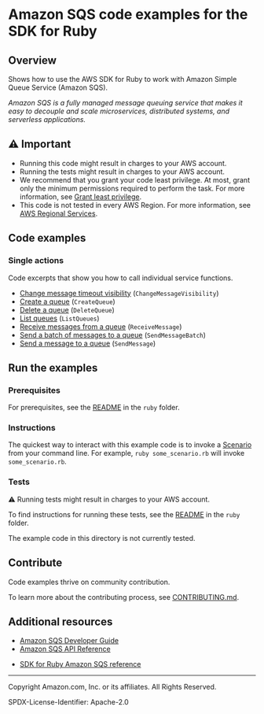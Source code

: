 <!--Generated by WRITEME on 2023-05-10 20:56:21.077112 (UTC)-->
# Amazon SQS code examples for the SDK for Ruby

## Overview

Shows how to use the AWS SDK for Ruby to work with Amazon Simple Queue Service (Amazon SQS).

<!--custom.overview.start-->
<!--custom.overview.end-->

*Amazon SQS is a fully managed message queuing service that makes it easy to decouple and scale microservices, distributed systems, and serverless applications.*

## ⚠ Important

* Running this code might result in charges to your AWS account.
* Running the tests might result in charges to your AWS account.
* We recommend that you grant your code least privilege. At most, grant only the minimum permissions required to perform the task. For more information, see [Grant least privilege](https://docs.aws.amazon.com/IAM/latest/UserGuide/best-practices.html#grant-least-privilege).
* This code is not tested in every AWS Region. For more information, see [AWS Regional Services](https://aws.amazon.com/about-aws/global-infrastructure/regional-product-services).

<!--custom.important.start-->
<!--custom.important.end-->

## Code examples
### Single actions

Code excerpts that show you how to call individual service functions.

* [Change message timeout visibility](message_visibility_timeout.rb#L8) (`ChangeMessageVisibility`)
* [Create a queue](create_queue.rb#L6) (`CreateQueue`)
* [Delete a queue](delete_queue.rb#L7) (`DeleteQueue`)
* [List queues](show_queues.rb#L7) (`ListQueues`)
* [Receive messages from a queue](receive_messages.rb#L7) (`ReceiveMessage`)
* [Send a batch of messages to a queue](send_message_batch.rb#L7) (`SendMessageBatch`)
* [Send a message to a queue](send_message.rb#L7) (`SendMessage`)

## Run the examples

### Prerequisites


For prerequisites, see the [README](../../README.md#Prerequisites) in the `ruby` folder.



<!--custom.prerequisites.start-->
<!--custom.prerequisites.end-->

### Instructions


<!--custom.instructions.start-->
The quickest way to interact with this example code is to invoke a [Scenario](#Scenarios) from your command line. For example, `ruby some_scenario.rb` will invoke `some_scenario.rb`.
<!--custom.instructions.end-->


### Tests

⚠ Running tests might result in charges to your AWS account.


To find instructions for running these tests, see the [README](../../README.md#Tests)
in the `ruby` folder.



<!--custom.tests.start-->
The example code in this directory is not currently tested.

## Contribute
Code examples thrive on community contribution.

To learn more about the contributing process, see [CONTRIBUTING.md](../../../CONTRIBUTING.md).
<!--custom.tests.end-->

## Additional resources

* [Amazon SQS Developer Guide](https://docs.aws.amazon.com/AWSSimpleQueueService/latest/SQSDeveloperGuide/welcome.html)
* [Amazon SQS API Reference](https://docs.aws.amazon.com/AWSSimpleQueueService/latest/APIReference/Welcome.html)
<!--custom.resources.start-->
* [SDK for Ruby Amazon SQS reference](https://docs.aws.amazon.com/sdk-for-ruby/v3/developer-guide/sqs-examples.html)
<!--custom.resources.end-->

---

Copyright Amazon.com, Inc. or its affiliates. All Rights Reserved.

SPDX-License-Identifier: Apache-2.0